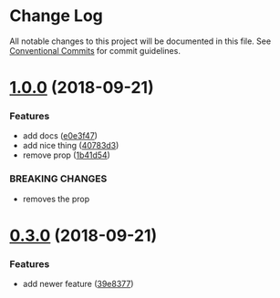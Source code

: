 # Change Log

All notable changes to this project will be documented in this file.
See [Conventional Commits](https://conventionalcommits.org) for commit guidelines.

<a name="1.0.0"></a>
# [1.0.0](https://github.com/dflynn15/lerna-test/compare/main@0.3.0...main@1.0.0) (2018-09-21)


### Features

* add docs ([e0e3f47](https://github.com/dflynn15/lerna-test/commit/e0e3f47))
* add nice thing ([40783d3](https://github.com/dflynn15/lerna-test/commit/40783d3))
* remove prop ([1b41d54](https://github.com/dflynn15/lerna-test/commit/1b41d54))


### BREAKING CHANGES

* removes the prop





<a name="0.3.0"></a>
# [0.3.0](https://github.com/dflynn15/lerna-test/compare/main@0.2.0...main@0.3.0) (2018-09-21)


### Features

* add newer feature ([39e8377](https://github.com/dflynn15/lerna-test/commit/39e8377))
